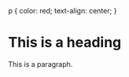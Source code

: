 <!DOCTYPE html>
<html>
<head>
  p {
  color: red;
  text-align: center;
}

</head>
<body>

<h1>This is a heading</h1>
<p>This is a paragraph.</p>

</body>
</html>
